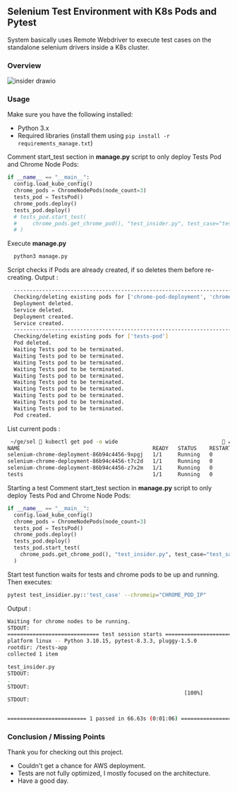 ## Selenium Test Environment with K8s Pods and Pytest
System basically uses Remote Webdriver to execute test cases on the standalone selenium drivers inside a K8s cluster.
### Overview
![insider drawio](https://github.com/user-attachments/assets/61959335-fecf-401e-a698-a0a2883dd3e1)
### Usage

Make sure you have the following installed:

- Python 3.x
- Required libraries (install them using `pip install -r requirements_manage.txt`)

Comment start_test section in **manage.py** script to only deploy Tests Pod and Chrome Node Pods:

```python
if __name__ == "__main__":
  config.load_kube_config()
  chrome_pods = ChromeNodePods(node_count=3)
  tests_pod = TestsPod()
  chrome_pods.deploy()
  tests_pod.deploy()
  # tests_pod.start_test(
  #     chrome_pods.get_chrome_pod(), "test_insider.py", test_case="test_sanity"
  # )
```
Execute **manage.py**
```bash
  python3 manage.py
```
Script checks if Pods are already created, if so deletes them before re-creating. Output :
```bash
  ----------------------------------------------------------------------------------------------------
  Checking/deleting existing pods for ['chrome-pod-deployment', 'chrome-pod-service']
  Deployment deleted.
  Service deleted.
  Deployment created.
  Service created.
  ----------------------------------------------------------------------------------------------------
  Checking/deleting existing pods for ['tests-pod']
  Pod deleted.
  Waiting Tests pod to be terminated.
  Waiting Tests pod to be terminated.
  Waiting Tests pod to be terminated.
  Waiting Tests pod to be terminated.
  Waiting Tests pod to be terminated.
  Waiting Tests pod to be terminated.
  Waiting Tests pod to be terminated.
  Waiting Tests pod to be terminated.
  Waiting Tests pod to be terminated.
  Waiting Tests pod to be terminated.
  Pod created.
```
List current pods :
```bash
 ~/ge/sel  kubectl get pod -o wide                                  ✔  41s  minikube ⎈  17:51:03
NAME                                          READY   STATUS    RESTARTS   AGE     IP             NODE       NOMINATED NODE   READINESS GATES
selenium-chrome-deployment-86b94c4456-9xpgj   1/1     Running   0          7m50s   10.244.0.110   minikube   <none>           <none>
selenium-chrome-deployment-86b94c4456-t7c2d   1/1     Running   0          7m50s   10.244.0.111   minikube   <none>           <none>
selenium-chrome-deployment-86b94c4456-z7x2m   1/1     Running   0          7m50s   10.244.0.109   minikube   <none>           <none>
tests                                         1/1     Running   0          7m14s   10.244.0.112   minikube   <none>           <none>
```
Starting a test
Comment start_test section in **manage.py** script to only deploy Tests Pod and Chrome Node Pods:

```python
if __name__ == "__main__":
  config.load_kube_config()
  chrome_pods = ChromeNodePods(node_count=3)
  tests_pod = TestsPod()
  chrome_pods.deploy()
  tests_pod.deploy()
  tests_pod.start_test(
    chrome_pods.get_chrome_pod(), "test_insider.py", test_case="test_sanity"
  )
```
Start test function waits for tests and chrome pods to be up and running. Then executes:
```bash
pytest test_insidier.py::'test_case' --chromeip="CHROME_POD_IP"
```
Output :
```bash
Waiting for chrome nodes to be running.
STDOUT:
============================= test session starts ==============================
platform linux -- Python 3.10.15, pytest-8.3.3, pluggy-1.5.0
rootdir: /tests-app
collected 1 item

test_insider.py
STDOUT:
.
STDOUT:
                                                        [100%]
STDOUT:


========================= 1 passed in 66.63s (0:01:06) =========================
```

### Conclusion / Missing Points

Thank you for checking out this project.
- Couldn't get a chance for AWS deployment.
- Tests are not fully optimized, I mostly focused on the architecture.
- Have a good day.

